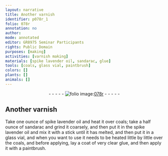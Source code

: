 ```yaml
---
layout: narrative
title: Another varnish
identifier: p078r_1
folio: 078r
annotation: no
author:
mode: annotated
editor: GR8975 Seminar Participants
rights: Public Domain
purposes: [making]
activities: [varnish making]
materials: [spike lavender oil, sandarac, glue]
tools: [coals, glass vial, paintbrush]
colors: []
plants: []
animals: []
---
```


 <div class="folio" align="center">- - - - - <a href="http://gallica.bnf.fr/ark:/12148/btv1b10500001g/f161.item" target="_blank"><img src="https://cu-mkp.github.io/GR8975-edition/assets/photo-icon.png" alt="folio image: " style="display:inline-block; margin-bottom:-3px;"/>078r</a> - - - - - </div>  <span class="activity"></span> 

## Another varnish

 
 Take one ounce of <span class="material">spike lavender oil</span> and heat it over <span class="tool">coals</span>; take a half ounce of <span class="material">sandarac</span> and grind it coarsely, and then put it in the <span class="material">spike lavender oil</span> and mix it with a stick until it has melted, and then put it in a <span class="tool">glass vial</span>, and when you want to use it needs to be heated little by little over the <span class="tool">coals</span>, and before applying, lay a coat of very clear <span class="material">glue</span>, and then apply it with a <span class="tool">paintbrush</span>. 
 